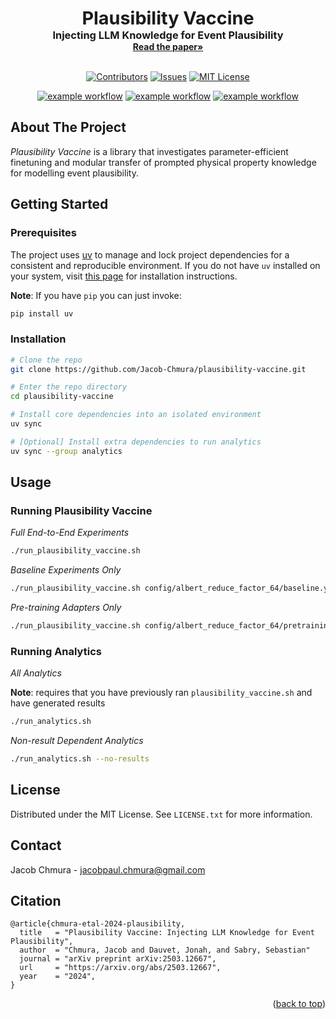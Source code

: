 <a id="readme-top"></a>

<div align="center">
  <h1 style="font-size:3vw;padding:0;margin:0;display:inline">Plausibility Vaccine</h3>
  <h3 style="margin:0">Injecting LLM Knowledge for Event Plausibility</h3>
  <a href="https://arxiv.org/abs/2503.12667"><strong>Read the paper»</strong></a>
</div>

<br />

<div align="center">

<a href="">[![Contributors][contributors-shield]][contributors-url]</a>
<a href="">[![Issues][issues-shield]][issues-url]</a>
<a href="">[![MIT License][license-shield]][license-url]</a>

</div>

<div align="center">

<a href="">![example workflow](https://github.com/Jacob-Chmura/plausibility-vaccine/actions/workflows/ruff.yml/badge.svg)</a>
<a href="">![example workflow](https://github.com/Jacob-Chmura/plausibility-vaccine/actions/workflows/mypy.yml/badge.svg)</a> <a href="">![example workflow](https://github.com/Jacob-Chmura/plausibility-vaccine/actions/workflows/testing.yml/badge.svg)</a>

</div>

## About The Project

_Plausibility Vaccine_ is a library that investigates parameter-efficient finetuning and modular transfer of prompted physical property knowledge for modelling event plausibility.

## Getting Started

### Prerequisites

The project uses [uv](https://docs.astral.sh/uv/) to manage and lock project dependencies for a consistent and reproducible environment. If you do not have `uv` installed on your system, visit [this page](https://docs.astral.sh/uv/getting-started/installation/) for installation instructions.

**Note**: If you have `pip` you can just invoke:

```sh
pip install uv
```

### Installation

```sh
# Clone the repo
git clone https://github.com/Jacob-Chmura/plausibility-vaccine.git

# Enter the repo directory
cd plausibility-vaccine

# Install core dependencies into an isolated environment
uv sync

# [Optional] Install extra dependencies to run analytics
uv sync --group analytics
```

## Usage

### Running Plausibility Vaccine

_Full End-to-End Experiments_

```sh
./run_plausibility_vaccine.sh
```

_Baseline Experiments Only_

```sh
./run_plausibility_vaccine.sh config/albert_reduce_factor_64/baseline.yaml
```

_Pre-training Adapters Only_

```sh
./run_plausibility_vaccine.sh config/albert_reduce_factor_64/pretraining.yaml
```

### Running Analytics

_All Analytics_

**Note**: requires that you have previously ran `plausibility_vaccine.sh` and have generated results

```sh
./run_analytics.sh
```

_Non-result Dependent Analytics_

```sh
./run_analytics.sh --no-results
```

## License

Distributed under the MIT License. See `LICENSE.txt` for more information.

## Contact

Jacob Chmura - jacobpaul.chmura@gmail.com

## Citation

```
@article{chmura-etal-2024-plausibility,
  title   = "Plausibility Vaccine: Injecting LLM Knowledge for Event Plausibility",
  author  = "Chmura, Jacob and Dauvet, Jonah, and Sabry, Sebastian"
  journal = "arXiv preprint arXiv:2503.12667",
  url     = "https://arxiv.org/abs/2503.12667",
  year    = "2024",
}
```

<p align="right">(<a href="#readme-top">back to top</a>)</p>

[contributors-shield]: https://img.shields.io/github/contributors/Jacob-Chmura/plausibility-vaccine.svg?style=for-the-badge
[contributors-url]: https://github.com/Jacob-Chmura/plausibility-vaccine/graphs/contributors
[issues-shield]: https://img.shields.io/github/issues/Jacob-Chmura/plausibility-vaccine.svg?style=for-the-badge
[issues-url]: https://github.com/Jacob-Chmura/plausibility-vaccine/issues
[license-shield]: https://img.shields.io/github/license/Jacob-Chmura/plausibility-vaccine.svg?style=for-the-badge
[license-url]: https://github.com/Jacob-Chmura/plausibility-vaccine/blob/master/LICENSE.txt
